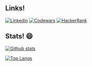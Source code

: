 ## Links!

[![Linkedin](https://img.shields.io/static/v1?label=&style=flat-square&logo=linkedin&message=Linkedin&color=blue)](https://www.linkedin.com/in/gporto314/) [![Codewars](https://img.shields.io/static/v1?label=&style=flat-square&logo=Codewars&message=Codewars&color=424242)](https://www.codewars.com/users/gpsnts)
[![HackerRank](https://img.shields.io/static/v1?label=&style=flat-square&logo=Hackerrank&message=Hackerrank&color=2EC866)](https://www.hackerrank.com/gpsnts)

## Stats! 😄

[![Github stats](https://github-readme-stats.vercel.app/api?username=gpsnts&hide=stars,prs,issues,contribs&count_private=true&show_icons=true&theme=synthwave&hide_rank=true)](https://github.com/anuraghazra/github-readme-stats)

[![Top Langs](https://github-readme-stats.vercel.app/api/top-langs/?username=gpsnts&count_private=true&show_icons=true&theme=synthwave&hide_rank=true)](https://github.com/anuraghazra/github-readme-stats)

<!--
**gpsnts/gpsnts** is a ✨ _special_ ✨ repository because its `README.md` (this file) appears on your GitHub profile.

Here are some ideas to get you started:

- 🔭 I’m currently working on ...
- 🌱 I’m currently learning ...
- 👯 I’m looking to collaborate on ...
- 🤔 I’m looking for help with ...
- 💬 Ask me about ...
- 📫 How to reach me: ...
- 😄 Pronouns: ...
- ⚡ Fun fact: ...
-->
